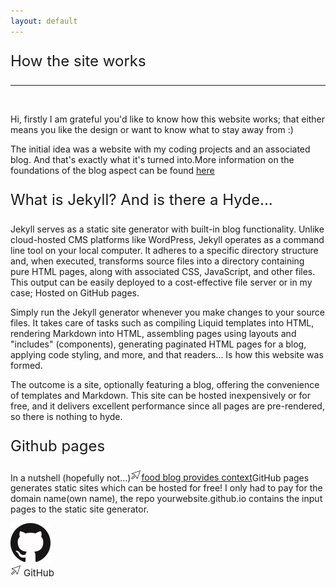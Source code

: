 ```yaml
---
layout: default
---
```


<div id="Website_heading">
    <p class="center-content no-padding-paragraph" style="font-size:24px;">How the site works</p>
    <hr><br>
</div>

<p>Hi, firstly I am grateful you'd like to know how this website works; that either means you like the design or want to know what to stay away from :&#41;<p>
<p>The initial idea was a website with my coding projects and an associated blog. And that's exactly what it's turned into.More information on the foundations of the blog aspect can be found <a href="/food/" class="headertut" >here</a></p>
<p class="center-content no-padding-paragraph" style="font-size:24px;">What is Jekyll? And is there a Hyde...</p>

<p>
Jekyll serves as a static site generator with built-in blog functionality. Unlike cloud-hosted CMS platforms like WordPress, Jekyll operates as a command line tool on your local computer. It adheres to a specific directory structure and, when executed, transforms source files into a directory containing pure HTML pages, along with associated CSS, JavaScript, and other files. This output can be easily deployed to a cost-effective file server or in my case; Hosted on GitHub pages.

Simply run the Jekyll generator whenever you make changes to your source files. It takes care of tasks such as compiling Liquid templates into HTML, rendering Markdown into HTML, assembling pages using layouts and "includes" (components), generating paginated HTML pages for a blog, applying code styling, and more, and that readers... Is how this website was formed.</p>

<p>The outcome is a site, optionally featuring a blog, offering the convenience of templates and Markdown. This site can be hosted inexpensively or for free, and it delivers excellent performance since all pages are pre-rendered, so there is nothing to hyde.
</p>

<p class="center-content no-padding-paragraph" style="font-size:24px;">Github pages</p>

<p>In a nutshell (hopefully not...)<a href="/food/" class="headertut" ><img src="windows cursor.png" alt="cursor" style="width: 17px; height; 17px;">food blog provides context</a>GitHub pages generates static sites which can be hosted for free! I only had to pay for the domain name(own name), the repo yourwebsite.github.io contains the input pages to the static site generator.</p>

<div class = "center-content">
<a href="https://github.com/jamesgammo/jamesgammo.github.io">
    <picture>
      <source srcset="/github.com">
      <img src="github.png">
    </picture>
    </a>
    <br>
    <img src="windows cursor.png" alt="cursor" style="width: 17px; height; 17px;">
    <small class="headertut" style="font-size: 15px">GitHub</small>
</div>

